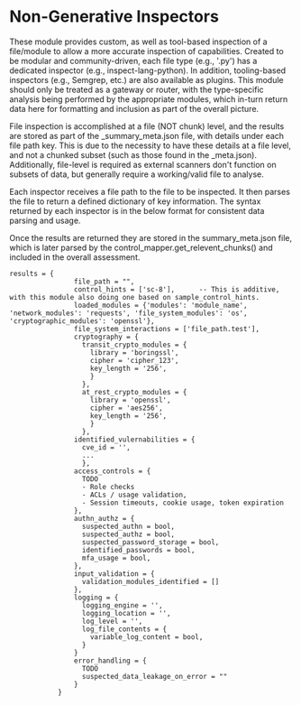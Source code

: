 # Non-Generative Inspectors

These module provides custom, as well as tool-based inspection of a file/module to allow
a more accurate inspection of capabilities.  Created to be modular and community-driven,
each file type (e.g., '.py') has a dedicated inspector (e.g., inspect-lang-python).  In
addition, tooling-based inspectors (e.g., Semgrep, etc.) are also available as plugins.
This module should only be treated as a gateway or router, with the type-specific analysis
being performed by the appropriate modules, which in-turn return data here for formatting and
inclusion as part of the overall picture.

File inspection is accomplished at a file (NOT chunk) level, and the results are stored as
part of the _summary_meta.json file, with details under each file path key.  This is due
to the necessity to have these details at a file level, and not a chunked subset (such as those
found in the _meta.json).  Additionally, file-level is required as external scanners don't function
on subsets of data, but generally require a working/valid file to analyse.

Each inspector receives a file path to the file to be inspected.  It then parses the file to
return a defined dictionary of key information.  The syntax returned by each inspector is in
the below format for consistent data parsing and usage.

Once the results are returned they are stored in the summary_meta.json file, which is later parsed
by the control_mapper.get_relevent_chunks() and included in the overall assessment.

```
results = {
                file_path = "",
                control_hints = ['sc-8'],      -- This is additive, with this module also doing one based on sample_control_hints.
                loaded_modules = {'modules': 'module_name', 'network_modules': 'requests', 'file_system_modules': 'os', 'cryptographic_modules': 'openssl'},
                file_system_interactions = ['file_path.test'],
                cryptography = {
                  transit_crypto_modules = {
                    library = 'boringssl',
                    cipher = 'cipher_123',
                    key_length = '256',
                    }
                  },
                  at_rest_crypto_modules = {
                    library = 'openssl',
                    cipher = 'aes256',
                    key_length = '256',
                    }
                  },
                identified_vulernabilities = {
                  cve_id = '',
                  ...
                  },
                access_controls = {
                  TODO
                  - Role checks
                  - ACLs / usage validation,
                  - Session timeouts, cookie usage, token expiration
                },
                authn_authz = {
                  suspected_authn = bool,
                  suspected_authz = bool,
                  suspected_password_storage = bool,
                  identified_passwords = bool,
                  mfa_usage = bool,
                },
                input_validation = {
                  validation_modules_identified = []
                },
                logging = {
                  logging_engine = '',
                  logging_location = '',
                  log_level = '',
                  log_file_contents = {
                    variable_log_content = bool,
                  }
                }
                error_handling = {
                  TODO
                  suspected_data_leakage_on_error = ""
                }
            }
```